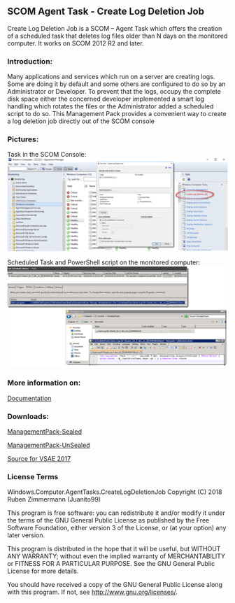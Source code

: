 ## SCOM Agent Task - Create Log Deletion Job

Create Log Deletion Job is a SCOM – Agent Task which offers the creation of a scheduled task that deletes log files older than N days on the monitored computer. It works on SCOM 2012 R2
and later.


### Introduction:
Many applications and services which run on a server are creating logs. Some are doing it by default and some others are configured to do so by an Administrator or Developer.
To prevent that the logs, occupy the complete disk space either the concerned developer implemented a smart log handling which rotates the files or the Administrator added a
scheduled script to do so. This Management Pack provides a convenient way to create a log deletion job directly out of the SCOM console


### Pictures:
Task in the SCOM Console:
![Task_In_the_Console](https://raw.githubusercontent.com/Juanito99/Windows.Computer.AgentTasks.CreateLogDeletionJob/master/PicturesForGitWebSite/MonitoringPaneShowTask.png)

Scheduled Task and PowerShell script on the monitored computer:
![Task_On_the_Client](https://raw.githubusercontent.com/Juanito99/Windows.Computer.AgentTasks.CreateLogDeletionJob/master/PicturesForGitWebSite/ScheduledTaskAndScript.png)



### More information on:
[Documentation](https://github.com/Juanito99/Windows.Computer.AgentTasks.CreateLogDeletionJob/blob/master/Documentation/SCOM%20-%20Agent%20Tasks%20-%20Create%20Log%20Deletion%20Job.pdf)


### Downloads:
[ManagementPack-Sealed](https://github.com/Juanito99/Windows.Computer.AgentTasks.CreateLogDeletionJob/blob/master/Windows.Computer.AgentTasks.CreateLogDeletionJob/bin/Release/Windows.Computer.AgentTasks.CreateLogDeletionJob.mp) 

[ManagementPack-UnSealed](https://github.com/Juanito99/Windows.Computer.AgentTasks.CreateLogDeletionJob/blob/master/Windows.Computer.AgentTasks.CreateLogDeletionJob/bin/Release/Windows.Computer.AgentTasks.CreateLogDeletionJob.xml)


[Source for VSAE 2017](https://github.com/Juanito99/Windows.Computer.AgentTasks.CreateLogDeletionJob/tree/master/Windows.Computer.AgentTasks.CreateLogDeletionJob)




### License Terms

Windows.Computer.AgentTasks.CreateLogDeletionJob
Copyright (C) 2018 Ruben Zimmermann (Juanito99)

This program is free software: you can redistribute it and/or modify
it under the terms of the GNU General Public License as published by
the Free Software Foundation, either version 3 of the License, or
(at your option) any later version.

This program is distributed in the hope that it will be useful,
but WITHOUT ANY WARRANTY; without even the implied warranty of
MERCHANTABILITY or FITNESS FOR A PARTICULAR PURPOSE.  See the
GNU General Public License for more details.

You should have received a copy of the GNU General Public License
along with this program.  If not, see <http://www.gnu.org/licenses/>.